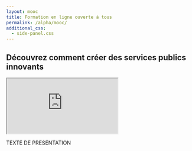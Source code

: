 ```yaml
---
layout: mooc
title: Formation en ligne ouverte à tous
permalink: /alpha/mooc/
additional_css:
  - side-panel.css
---
```


## Découvrez comment créer des services publics innovants

<div class="mooc-iframe-center">
  <div class="mooc-iframe-container">
    <iframe src="https://www.dailymotion.com/embed/video/x6xkiku" allowfullscreen></iframe>
  </div>
</div>

TEXTE DE PRESENTATION
